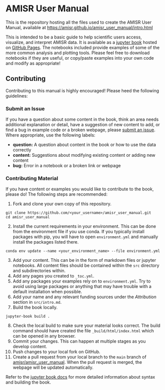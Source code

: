 # AMISR User Manual

This is the repository hosting all the files used to create the AMISR User Manual, available at https://amisr.github.io/amisr_user_manual/intro.html

This is intended to be a basic guide to help scientific users access, visualize, and interpret AMISR data.  It is available as a [jupyter book](https://jupyterbook.org/en/stable/intro.html) hosted on [GitHub Pages](https://pages.github.com/). The notebooks included provide examples of some of the more common analysis and plotting tools.  Please feel free to download notebooks if they are useful, or copy/paste examples into your own code and modify as appropriate!

## Contributing
Contributing to this manual is highly encouraged!  Please heed the following guidelines:

### Submit an Issue
If you have a question about some content in the book, think an area needs additional explanation or detail, have a suggestion of new content to add, or find a bug in example code or a broken webpage, please [submit an issue](https://github.com/amisr/amisr_user_manual/issues).  Where appropriate, use the following labels:

- **question:** A question about content in the book or how to use the data correctly
- **content:** Suggestions about modifying existing content or adding new content
- **bug:** Error in a notebook or a broken link or webpage

### Contributing Material
If you have content or examples you would like to contribute to the book, please do!  The following steps are recommended:

1. Fork and clone your own copy of this repository.
```
git clone https://github.com/<your_username>/amisr_user_manual.git
cd amisr_user_manual
```
2. Install the current requirements in your environment.  This can be done from the environment file if you use conda.  If you typically install packages with pip, you will have to open `environment.yml` and manually install the packages listed there.
```
conda env update --name <your_environment_name> --file environment.yml
```
3. Add your content.  This can be in the form of markdown files or jupyter notebooks.  All content files should be contained within the `src` directory and subdirectories within.
4. Add any pages you created to `_toc.yml`.
5. Add any packages your examples rely on to `environment.yml`.  Try to avoid using large packages or anything that may have trouble with a default installation when possible.
6. Add your name and any relevant funding sources under the *Attribution* section in `src/intro.md`.
7. Build the book locally.
```
jupyter-book build .
```
8. Check the local build to make sure your material looks correct.  The build command should have created the file `_build/html/index.html` which can be opened in any browser.
9. Commit your changes.  This can happen at multiple stages as you develop content.
10. Push changes to your local fork on GitHub.
11. Create a pull request from your local branch to the `main` branch of [amisr/amisr_user_manual](https://github.com/amisr/amisr_user_manual).  When the pull request is merged, the webpage will be updated automatically.

Refer to the [jupyter book docs](https://jupyterbook.org/en/stable/intro.html) for more detailed information about syntax and building the book.

